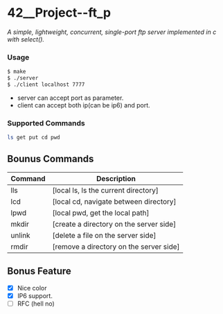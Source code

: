 # 42__Project--ft_p
*A simple, lightweight, concurrent, single-port ftp server implemented in c with select().*

### Usage

```sh
$ make
$ ./server
$ ./client localhost 7777
```
* server can accept port as parameter.
* client can accept both ip(can be ip6) and port.
### Supported Commands
```sh
ls get put cd pwd
```
## Bounus Commands
| Command | Description |
| ------ | ------ |
| lls | [local ls, ls the current directory] |
| lcd | [local cd, navigate between directory] |
| lpwd | [local pwd, get the local path] |
| mkdir | [create a directory on the server side] |
| unlink | [delete a file on the server side] |
| rmdir | [remove a directory on the server side] |

## Bonus Feature
- [x] Nice color 
- [x] IP6 support.
- [ ] RFC (hell no)

